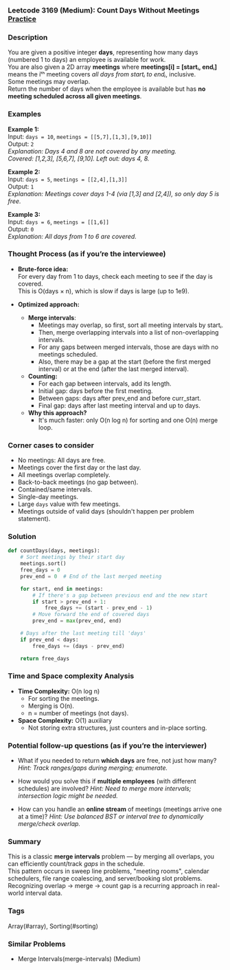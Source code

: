 ### Leetcode 3169 (Medium): Count Days Without Meetings [Practice](https://leetcode.com/problems/count-days-without-meetings)

### Description  
You are given a positive integer **days**, representing how many days (numbered 1 to days) an employee is available for work.  
You are also given a 2D array **meetings** where **meetings[i] = [startᵢ, endᵢ]** means the iᵗʰ meeting covers *all days from startᵢ to endᵢ*, inclusive.  
Some meetings may overlap.  
Return the number of days when the employee is available but has **no meeting scheduled across all given meetings**.

### Examples  

**Example 1:**  
Input: `days = 10`, `meetings = [[5,7],[1,3],[9,10]]`  
Output: `2`  
*Explanation: Days 4 and 8 are not covered by any meeting.  
Covered: [1,2,3], [5,6,7], [9,10]. Left out: days 4, 8.*

**Example 2:**  
Input: `days = 5`, `meetings = [[2,4],[1,3]]`  
Output: `1`  
*Explanation: Meetings cover days 1-4 (via [1,3] and [2,4]), so only day 5 is free.*

**Example 3:**  
Input: `days = 6`, `meetings = [[1,6]]`  
Output: `0`  
*Explanation: All days from 1 to 6 are covered.*

### Thought Process (as if you’re the interviewee)  
- **Brute-force idea:**  
  For every day from 1 to days, check each meeting to see if the day is covered.  
  This is O(days × n), which is slow if days is large (up to 1e9).

- **Optimized approach:**  
  - **Merge intervals**:  
    - Meetings may overlap, so first, sort all meeting intervals by startᵢ.
    - Then, merge overlapping intervals into a list of non-overlapping intervals.
    - For any gaps between merged intervals, those are days with no meetings scheduled.
    - Also, there may be a gap at the start (before the first merged interval) or at the end (after the last merged interval).
  - **Counting:**  
    - For each gap between intervals, add its length.
    - Initial gap: days before the first meeting.
    - Between gaps: days after prev_end and before curr_start.
    - Final gap: days after last meeting interval and up to days.
  - **Why this approach?**  
    - It's much faster: only O(n log n) for sorting and one O(n) merge loop.

### Corner cases to consider  
- No meetings: All days are free.
- Meetings cover the first day or the last day.
- All meetings overlap completely.
- Back-to-back meetings (no gap between).
- Contained/same intervals.
- Single-day meetings.
- Large `days` value with few meetings.
- Meetings outside of valid days (shouldn't happen per problem statement).

### Solution

```python
def countDays(days, meetings):
    # Sort meetings by their start day
    meetings.sort()
    free_days = 0
    prev_end = 0  # End of the last merged meeting

    for start, end in meetings:
        # If there's a gap between previous end and the new start
        if start > prev_end + 1:
            free_days += (start - prev_end - 1)
        # Move forward the end of covered days
        prev_end = max(prev_end, end)

    # Days after the last meeting till 'days'
    if prev_end < days:
        free_days += (days - prev_end)

    return free_days
```

### Time and Space complexity Analysis  

- **Time Complexity:** O(n log n)  
  - For sorting the meetings.
  - Merging is O(n).
  - n = number of meetings (not days).
- **Space Complexity:** O(1) auxiliary  
  - Not storing extra structures, just counters and in-place sorting.

### Potential follow-up questions (as if you’re the interviewer)  

- What if you needed to return **which days** are free, not just how many?
  *Hint: Track ranges/gaps during merging; enumerate.*

- How would you solve this if **multiple employees** (with different schedules) are involved?
  *Hint: Need to merge more intervals; intersection logic might be needed.*

- How can you handle an **online stream** of meetings (meetings arrive one at a time)?
  *Hint: Use balanced BST or interval tree to dynamically merge/check overlap.*

### Summary
This is a classic **merge intervals** problem — by merging all overlaps, you can efficiently count/track *gaps* in the schedule.  
This pattern occurs in sweep line problems, "meeting rooms", calendar schedulers, file range coalescing, and server/booking slot problems.  
Recognizing overlap → merge → count gap is a recurring approach in real-world interval data.

### Tags
Array(#array), Sorting(#sorting)

### Similar Problems
- Merge Intervals(merge-intervals) (Medium)